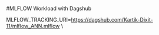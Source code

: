 #MLFLOW Workload with Dagshub

MLFLOW_TRACKING_URI=https://dagshub.com/Kartik-Dixit-11/mlflow_ANN.mlflow \
